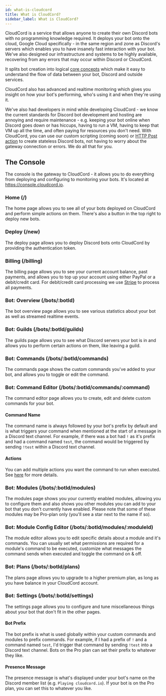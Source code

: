```yaml
---
id: what-is-cloudcord
title: What is CloudCord?
sidebar_label: What is CloudCord?
---
```


CloudCord is a service that allows anyone to create their own Discord bots with no programming knowledge required. It deploys your bot onto the cloud, Google Cloud specifically - in the same region and zone as Discord's servers which enables you to have insanely fast interaction with your bot. We've also designed our infrastructure and systems to be highly available, recovering from any errors that may occur within Discord or CloudCord.

It splits bot creation into logical [core concepts](core-concepts) which make it easy to understand the flow of data between your bot, Discord and outside services.

CloudCord also has advanced and realtime monitoring which gives you insight on how your bot's performing, who's using it and when they're using it.

We've also had developers in mind while developing CloudCord - we know the current standards for Discord bot development and hosting are annoying and require maintenance - e.g. keeping your bot online when Discord goes down or has hiccups, having to run a VM, having to keep that VM up all the time, and often paying for resources you don't need. With CloudCord, you can use our custom scripting (coming soon) or [HTTP Post action](actions/http-post) to create stateless Discord bots, not having to worry about the gateway connection or errors. We do all that for you.

## The Console
The console is the gateway to CloudCord - it allows you to do everything from deploying and configuring to monitoring your bots. It's located at https://console.cloudcord.io.

### Home (/)
The home page allows you to see all of your bots deployed on CloudCord and perform simple actions on them. There's also a button in the top right to deploy new bots.

### Deploy (/new)
The deploy page allows you to deploy Discord bots onto CloudCord by providing the authentication token.

### Billing (/billing)
The billing page allows you to see your current account balance, past payments, and allows you to top up your account using either PayPal or a debit/credit card. For debit/credit card processing we use [Stripe](https://stripe.com) to process all payments.

### Bot: Overview (/bots/:botId)
The bot overview page allows you to see various statistics about your bot as well as streamed realtime events.

### Bot: Guilds (/bots/:botId/guilds)
The guilds page allows you to see what Discord servers your bot is in and allows you to perform certain actions on them, like leaving a guild.

### Bot: Commands (/bots/:botId/commands)
The commands page shows the custom commands you've added to your bot, and allows you to toggle or edit the command.

### Bot: Command Editor (/bots/:botId/commands/:command)
The command editor page allows you to create, edit and delete custom commands for your bot.

#### Command Name
The command name is always followed by your bot's prefix by default and is what triggers your command when mentioned at the start of a message in a Discord text channel. For example, if there was a bot had `!` as it's prefix and had a command named `test`, the command would be triggered by sending `!test` within a Discord text channel.

#### Actions
You can add multiple actions you want the command to run when executed. See [here](core-concepts/#actions) for more details.

### Bot: Modules (/bots/:botId/modules)
The modules page shows you your currently enabled modules, allowing you to configure them and also shows you other modules you can add to your bot that you don't currently have enabled. Please note that some of these modules may be Pro-plan only (you'll see a star next to the name if so).

### Bot: Module Config Editor (/bots/:botId/modules/:moduleId)
The module editor allows you to edit specific details about a module and it's commands. You can usually set what permissions are required for a module's command to be executed, customize what messages the command sends when executed and toggle the command on & off.

### Bot: Plans (/bots/:botId/plans)
The plans page allows you to upgrade to a higher premium plan, as long as you have balance in your CloudCord account.

### Bot: Settings (/bots/:botId/settings)
The settings page allows you to configure and tune miscellaneous things about your bot that don't fit in the other pages.

#### Bot Prefix
The bot prefix is what is used globally within your custom commands and modules to prefix commands. For example, if I had a prefix of `!` and a command named `test`, I'd trigger that command by sending `!test` into a Discord text channel. Bots on the Pro plan can set their prefix to whatever they like.

#### Presence Message
The presence message is what's displayed under your bot's name on the Discord member list (e.g. `Playing cloudcord.io`). If your bot is on the Pro plan, you can set this to whatever you like.
